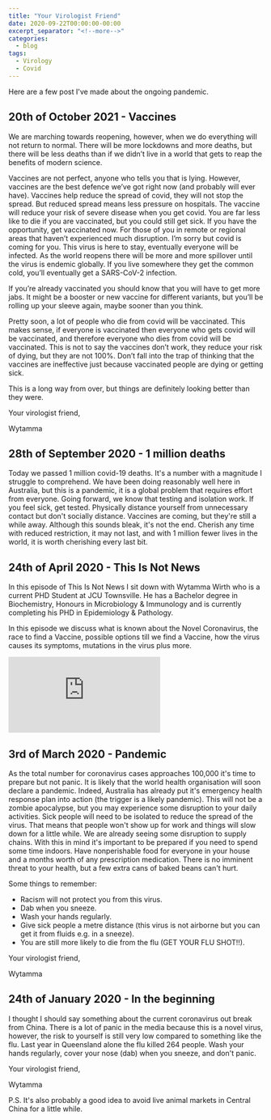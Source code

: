 ```yaml
---
title: "Your Virologist Friend"
date: 2020-09-22T00:00:00-00:00
excerpt_separator: "<!--more-->"
categories:
  - blog
tags:
  - Virology
  - Covid
---
```


Here are a few post I've made about the ongoing pandemic. 

## 20th of October 2021 - Vaccines

We are marching towards reopening, however, when we do everything will not return to normal. There will be more lockdowns and more deaths, but there will be less deaths than if we didn’t live in a world that gets to reap the benefits of modern science. 

<!--more-->

Vaccines are not perfect, anyone who tells you that is lying. However, vaccines are the best defence we’ve got right now (and probably will ever have). Vaccines help reduce the spread of covid, they will not stop the spread. But reduced spread means less pressure on hospitals. The vaccine will reduce your risk of severe disease when you get covid. You are far less like to die if you are vaccinated, but you could still get sick. If you have the opportunity, get vaccinated now.
For those of you in remote or regional areas that haven’t experienced much disruption. I’m sorry but covid is coming for you. This virus is here to stay, eventually everyone will be infected. As the world reopens there will be more and more spillover until the virus is endemic globally. If you live somewhere they get the common cold, you’ll eventually get a SARS-CoV-2 infection.

If you’re already vaccinated you should know that you will have to get more jabs. It might be a booster or new vaccine for different variants, but you’ll be rolling up your sleeve again, maybe sooner than you think. 

Pretty soon, a lot of people who die from covid will be vaccinated. This makes sense, if everyone is vaccinated then everyone who gets covid will be vaccinated, and therefore everyone who dies from covid will be vaccinated. This is not to say the vaccines don’t work, they reduce your risk of dying, but they are not 100%. Don’t fall into the trap of thinking that the vaccines are ineffective just because vaccinated people are dying or getting sick. 

This is a long way from over, but things are definitely looking better than they were.

Your virologist friend,

Wytamma


## 28th of September 2020 - 1 million deaths

Today we passed 1 million covid-19 deaths. It's a number with a magnitude I struggle to comprehend. We have been doing reasonably well here in Australia, but this is a pandemic, it is a global problem that requires effort from everyone. Going forward, we know that testing and isolation work. If you feel sick, get tested. Physically distance yourself from unnecessary contact but don't socially distance. Vaccines are coming, but they're still a while away. Although this sounds bleak, it's not the end. Cherish any time with reduced restriction, it may not last, and with 1 million fewer lives in the world, it is worth cherishing every last bit.

## 24th of April 2020 - This Is Not News 

In this episode of This Is Not News I sit down with Wytamma Wirth who is a current PHD Student at JCU Townsville.  He has a Bachelor degree in Biochemistry, Honours in Microbiology & Immunology and is currently completing his PHD in Epidemiology & Pathology.

In this episode we discuss what is known about the Novel Coronavirus, the race to find a Vaccine, possible options till we find a Vaccine, how the virus causes its symptoms, mutations in the virus plus more.

<iframe src="https://www.youtube.com/embed/SD9sZ8AjUnQ" title="YouTube video player" frameborder="0" allow="accelerometer; autoplay; clipboard-write; encrypted-media; gyroscope; picture-in-picture" allowfullscreen></iframe>

## 3rd of March 2020 - Pandemic

As the total number for coronavirus cases approaches 100,000 it's time to prepare but not panic. It is likely that the world health organisation will soon declare a pandemic. Indeed, Australia has already put it's emergency health response plan into action (the trigger is a likely pandemic). This will not be a zombie apocalypse, but you may experience some disruption to your daily activities. Sick people will need to be isolated to reduce the spread of the virus. That means that people won't show up for work and things will slow down for a little while. We are already seeing some disruption to supply chains. With this in mind it's important to be prepared if you need to spend some time indoors. Have nonperishable food for everyone in your house and a months worth of any prescription medication. There is no imminent threat to your health, but a few extra cans of baked beans can't hurt.

Some things to remember:
- Racism will not protect you from this virus.
- Dab when you sneeze.
- Wash your hands regularly.
- Give sick people a metre distance (this virus is not airborne but you can get it from fluids e.g. in a sneeze).
- You are still more likely to die from the flu (GET YOUR FLU SHOT!!).

Your virologist friend,

Wytamma


## 24th of January 2020 - In the beginning 

I thought I should say something about the current coronavirus out break from China. There is a lot of panic in the media because this is a novel virus, however, the risk to yourself is still very low compared to something like the flu. Last year in Queensland alone the flu killed 264 people. Wash your hands regularly, cover your nose (dab) when you sneeze, and don't panic. 

Your virologist friend,

Wytamma 

P.S. It's also probably a good idea to avoid live animal markets in Central China for a little while.